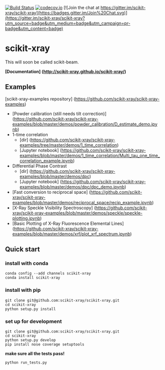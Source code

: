 [![Build Status](https://travis-ci.org/scikit-xray/scikit-xray.svg?branch=master)](https://travis-ci.org/scikit-xray/scikit-xray)
[![codecov.io](http://codecov.io/github/scikit-xray/scikit-xray/coverage.svg?branch=master)](http://codecov.io/github/scikit-xray/scikit-xray?branch=master)
[![Join the chat at https://gitter.im/scikit-xray/scikit-xray](https://badges.gitter.im/Join%20Chat.svg)](https://gitter.im/scikit-xray/scikit-xray?utm_source=badge&utm_medium=badge&utm_campaign=pr-badge&utm_content=badge)

# scikit-xray

This will soon be called scikit-beam.

**[Documentation] (http://scikit-xray.github.io/scikit-xray/)**

## Examples
[scikit-xray-examples repository] (https://github.com/scikit-xray/scikit-xray-examples)

- [Powder calibration (still needs tilt correction)] (https://github.com/scikit-xray/scikit-xray-examples/blob/master/demos/powder_calibration/D_estimate_demo.ipynb)
- 1-time correlation
  - [dir] (https://github.com/scikit-xray/scikit-xray-examples/tree/master/demos/1_time_correlation)
  - [Jupyter notebook] (https://github.com/scikit-xray/scikit-xray-examples/blob/master/demos/1_time_correlation/Multi_tau_one_time_correlation_example.ipynb)
- Differential Phase Contrast
  - [dir] (https://github.com/scikit-xray/scikit-xray-examples/blob/master/demos/dpc)
  - [Jupyter notebook] (https://github.com/scikit-xray/scikit-xray-examples/blob/master/demos/dpc/dpc_demo.ipynb)
- [Fast conversion to reciprocal space] (https://github.com/scikit-xray/scikit-xray-examples/blob/master/demos/reciprocal_space/recip_example.ipynb)
- [X-Ray Speckle Visibility Spectroscopy] (https://github.com/scikit-xray/scikit-xray-examples/blob/master/demos/speckle/speckle-plotting.ipynb)
- [Basic Plotting of X-Ray Fluorescence Elemental Lines] (https://github.com/scikit-xray/scikit-xray-examples/blob/master/demos/xrf/plot_xrf_spectrum.ipynb)

## Quick start

### install with conda

```
conda config --add channels scikit-xray
conda install scikit-xray
```

### install with pip

```
git clone git@github.com:scikit-xray/scikit-xray.git
cd scikit-xray
python setup.py install
```

### set up for development
```
git clone git@github.com:scikit-xray/scikit-xray.git
cd scikit-xray
python setup.py develop
pip install nose coverage setuptools
```
**make sure all the tests pass!**
```
python run_tests.py
```
